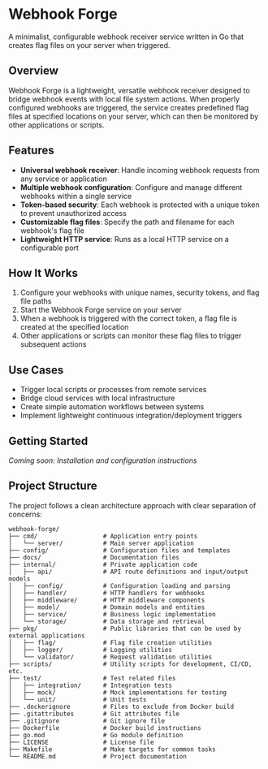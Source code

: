 # Webhook Forge

A minimalist, configurable webhook receiver service written in Go that creates flag files on your server when triggered.

## Overview

Webhook Forge is a lightweight, versatile webhook receiver designed to bridge webhook events with local file system actions. When properly configured webhooks are triggered, the service creates predefined flag files at specified locations on your server, which can then be monitored by other applications or scripts.

## Features

- **Universal webhook receiver**: Handle incoming webhook requests from any service or application
- **Multiple webhook configuration**: Configure and manage different webhooks within a single service
- **Token-based security**: Each webhook is protected with a unique token to prevent unauthorized access
- **Customizable flag files**: Specify the path and filename for each webhook's flag file
- **Lightweight HTTP service**: Runs as a local HTTP service on a configurable port

## How It Works

1. Configure your webhooks with unique names, security tokens, and flag file paths
2. Start the Webhook Forge service on your server
3. When a webhook is triggered with the correct token, a flag file is created at the specified location
4. Other applications or scripts can monitor these flag files to trigger subsequent actions

## Use Cases

- Trigger local scripts or processes from remote services
- Bridge cloud services with local infrastructure
- Create simple automation workflows between systems
- Implement lightweight continuous integration/deployment triggers

## Getting Started

_Coming soon: Installation and configuration instructions_

## Project Structure

The project follows a clean architecture approach with clear separation of concerns:

```
webhook-forge/
├── cmd/                  # Application entry points
│   └── server/           # Main server application
├── config/               # Configuration files and templates
├── docs/                 # Documentation files
├── internal/             # Private application code
│   ├── api/              # API route definitions and input/output models
│   ├── config/           # Configuration loading and parsing
│   ├── handler/          # HTTP handlers for webhooks
│   ├── middleware/       # HTTP middleware components
│   ├── model/            # Domain models and entities
│   ├── service/          # Business logic implementation
│   └── storage/          # Data storage and retrieval
├── pkg/                  # Public libraries that can be used by external applications
│   ├── flag/             # Flag file creation utilities
│   ├── logger/           # Logging utilities
│   └── validator/        # Request validation utilities
├── scripts/              # Utility scripts for development, CI/CD, etc.
├── test/                 # Test related files
│   ├── integration/      # Integration tests
│   ├── mock/             # Mock implementations for testing
│   └── unit/             # Unit tests
├── .dockerignore         # Files to exclude from Docker build
├── .gitattributes        # Git attributes file
├── .gitignore            # Git ignore file
├── Dockerfile            # Docker build instructions
├── go.mod                # Go module definition
├── LICENSE               # License file
├── Makefile              # Make targets for common tasks
└── README.md             # Project documentation
```
